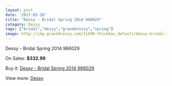 ```yaml
---
layout: post
date: '2017-03-16'
title: "Dessy - Bridal Spring 2014 966029"
category: Dessy
tags: ["bridal","dessy","granddressy","spring"]
image: http://img.granddressy.com/21590-thickbox_default/dessy-bridal-spring-2014-966029.jpg
---
```

Dessy - Bridal Spring 2014 966029

On Sales: **$332.99**
<a href="https://www.granddressy.com/en/dessy/20555-dessy-bridal-spring-2014-966029.html"><amp-img layout="responsive" width="600" height="600" src="//img.granddressy.com/21590-thickbox_default/dessy-bridal-spring-2014-966029.jpg" alt="Dessy - Bridal Spring 2014 966029 0" /></a>

Buy it: [Dessy - Bridal Spring 2014 966029](https://www.granddressy.com/en/dessy/20555-dessy-bridal-spring-2014-966029.html "Dessy - Bridal Spring 2014 966029")

View more: [Dessy](https://www.granddressy.com/en/347-dessy "Dessy")